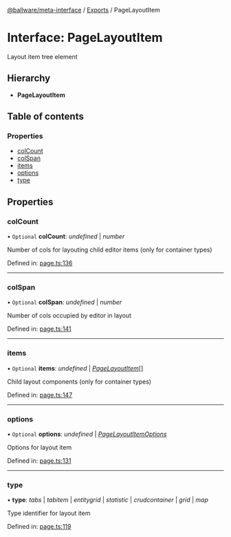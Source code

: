 [@ballware/meta-interface](../README.md) / [Exports](../modules.md) / PageLayoutItem

# Interface: PageLayoutItem

Layout item tree element

## Hierarchy

* **PageLayoutItem**

## Table of contents

### Properties

- [colCount](pagelayoutitem.md#colcount)
- [colSpan](pagelayoutitem.md#colspan)
- [items](pagelayoutitem.md#items)
- [options](pagelayoutitem.md#options)
- [type](pagelayoutitem.md#type)

## Properties

### colCount

• `Optional` **colCount**: *undefined* \| *number*

Number of cols for layouting child editor items (only for container types)

Defined in: [page.ts:136](https://github.com/frankball/ballware-meta-interface/blob/08dd5e4/src/page.ts#L136)

___

### colSpan

• `Optional` **colSpan**: *undefined* \| *number*

Number of cols occupied by editor in layout

Defined in: [page.ts:141](https://github.com/frankball/ballware-meta-interface/blob/08dd5e4/src/page.ts#L141)

___

### items

• `Optional` **items**: *undefined* \| [*PageLayoutItem*](pagelayoutitem.md)[]

Child layout components (only for container types)

Defined in: [page.ts:147](https://github.com/frankball/ballware-meta-interface/blob/08dd5e4/src/page.ts#L147)

___

### options

• `Optional` **options**: *undefined* \| [*PageLayoutItemOptions*](pagelayoutitemoptions.md)

Options for layout item

Defined in: [page.ts:131](https://github.com/frankball/ballware-meta-interface/blob/08dd5e4/src/page.ts#L131)

___

### type

• **type**: *tabs* \| *tabitem* \| *entitygrid* \| *statistic* \| *crudcontainer* \| *grid* \| *map*

Type identifier for layout item

Defined in: [page.ts:119](https://github.com/frankball/ballware-meta-interface/blob/08dd5e4/src/page.ts#L119)
